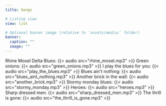 ```yaml
---
title: Songs

# Listing view
view: list

# Optional banner image (relative to `assets/media/` folder).
banner:
  caption: ""
  image: ""
---
```


Rhine Mosel Delta Blues:
{{< audio src="rhine_mosel.mp3" >}}
Green onions:
{{< audio src="green_onions.mp3" >}}
I play the blues for you:
{{< audio src="play_the_blues.mp3" >}}
Blues ain't nothing:
{{< audio src="blues_aint_nothing.mp3" >}}
Another brick in the wall:
{{< audio src="another_brick.mp3" >}}
Stormy monday blues:
{{< audio src="stormy_monday.mp3" >}}
Heroes:
{{< audio src="heroes.mp3" >}}
Sharp dressed men:
{{< audio src="sharp_dressed_men.mp3" >}}
The thrill is gone:
{{< audio src="the_thrill_is_gone.mp3" >}}
